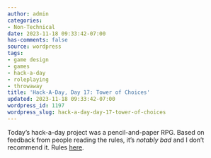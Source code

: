 ```yaml
---
author: admin
categories:
- Non-Technical
date: 2023-11-18 09:33:42-07:00
has-comments: false
source: wordpress
tags:
- game design
- games
- hack-a-day
- roleplaying
- throwaway
title: 'Hack-A-Day, Day 17: Tower of Choices'
updated: 2023-11-18 09:33:42-07:00
wordpress_id: 1197
wordpress_slug: hack-a-day-day-17-tower-of-choices
---
```

Today’s hack-a-day project was a pencil-and-paper RPG. Based on feedback from people reading the rules, it’s *notably bad* and I don’t recommend it. Rules [here](https://za3k.com/games/tower_of_choices).
